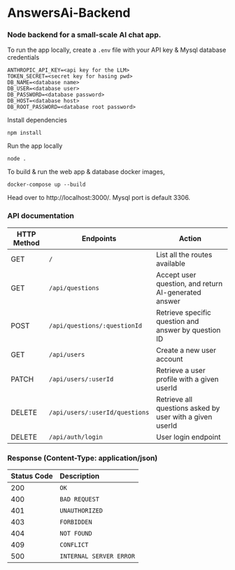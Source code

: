 # AnswersAi-Backend

### Node backend for a small-scale AI chat app.

To run the app locally, create a `.env` file with your API key & Mysql database credentials

    ANTHROPIC_API_KEY=<api key for the LLM>
    TOKEN_SECRET=<secret key for hasing pwd>
    DB_NAME=<database name>
    DB_USER=<database user>
    DB_PASSWORD=<database password>
    DB_HOST=<database host>
    DB_ROOT_PASSWORD=<database root password>

Install dependencies

    npm install

Run the app locally

    node .

To build & run the web app & database docker images,

    docker-compose up --build

Head over to http://localhost:3000/. Mysql port is default 3306.

### API documentation

| HTTP Method | Endpoints                      | Action                                                   |
| ----------- | ------------------------------ | -------------------------------------------------------- |
| GET         | `/`                            | List all the routes available                            |
| GET         | `/api/questions`               | Accept user question, and return AI-generated answer     |
| POST        | `/api/questions/:questionId`   | Retrieve specific question and answer by question ID     |
| GET         | `/api/users`                   | Create a new user account                                |
| PATCH       | `/api/users/:userId`           | Retrieve a user profile with a given userId              |
| DELETE      | `/api/users/:userId/questions` | Retrieve all questions asked by user with a given userId |
| DELETE      | `/api/auth/login`              | User login endpoint                                      |

### Response (Content-Type: application/json)

| Status Code | Description             |
| :---------- | :---------------------- |
| 200         | `OK`                    |
| 400         | `BAD REQUEST`           |
| 401         | `UNAUTHORIZED`          |
| 403         | `FORBIDDEN`             |
| 404         | `NOT FOUND`             |
| 409         | `CONFLICT`              |
| 500         | `INTERNAL SERVER ERROR` |
